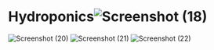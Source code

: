 

# Hydroponics![Screenshot (18)](https://user-images.githubusercontent.com/102143515/201157311-c3f3d15b-8157-4868-9200-b38a88b230b5.png)
![Screenshot (20)](https://user-images.githubusercontent.com/102143515/201157346-bde02ddc-7dac-4cdf-a1c6-ae2dbb418ce8.png)
![Screenshot (21)](https://user-images.githubusercontent.com/102143515/201157496-06f08df7-5e83-4c1f-9652-0dcc40d305df.png)
![Screenshot (22)](https://user-images.githubusercontent.com/102143515/201158592-0b586ed8-4645-4ee4-bed5-987f6808bda6.png)
